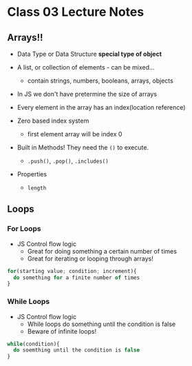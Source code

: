 # Class 03 Lecture Notes

## Arrays!!

- Data Type or Data Structure **special type of object**
- A list, or collection of elements - can be mixed...
  - contain strings, numbers, booleans, arrays, objects
- In JS we don't have pretermine the size of arrays
- Every element in the array has an index(location reference)
- Zero based index system
  - first element array will be index 0

- Built in Methods! They need the `()` to execute.
  - `.push()`, `.pop()`, `.includes()`

- Properties
  - `length`

## Loops

### For Loops

- JS Control flow logic
  - Great for doing something a certain number of times
  - Great for iterating or looping through arrays!

```javascript
for(starting value; condition; increment){
  do something for a finite number of times
}
```

### While Loops

- JS Control flow logic
  - While loops do something until the condition is false
  - Beware of infinite loops!

```javascript
while(condition){
  do soemthing until the condition is false
}
```
